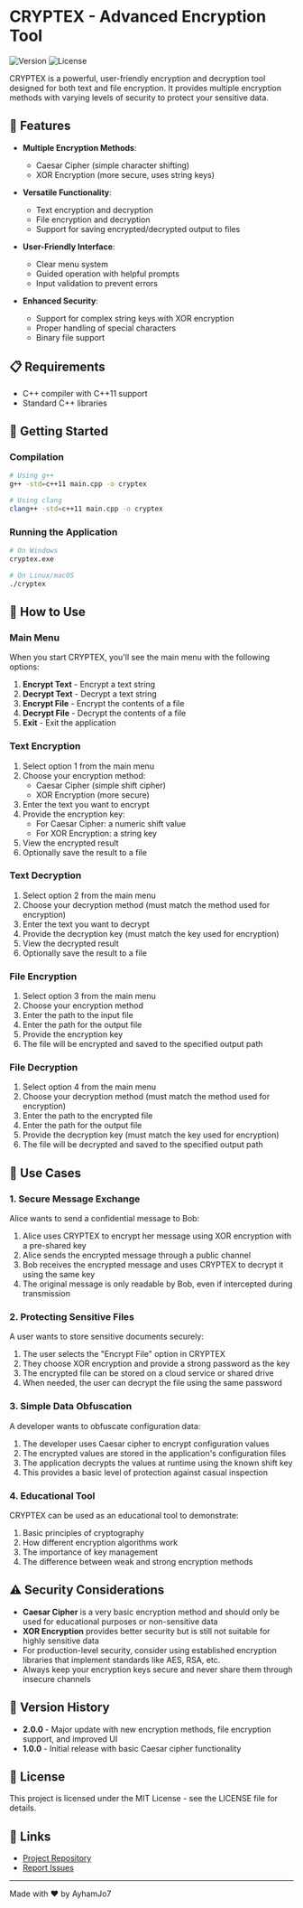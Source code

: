 # CRYPTEX - Advanced Encryption Tool

![Version](https://img.shields.io/badge/version-2.0.0-blue.svg)
![License](https://img.shields.io/badge/license-MIT-green.svg)

CRYPTEX is a powerful, user-friendly encryption and decryption tool designed for both text and file encryption. It provides multiple encryption methods with varying levels of security to protect your sensitive data.

## 🔑 Features

- **Multiple Encryption Methods**:
  - Caesar Cipher (simple character shifting)
  - XOR Encryption (more secure, uses string keys)
  
- **Versatile Functionality**:
  - Text encryption and decryption
  - File encryption and decryption
  - Support for saving encrypted/decrypted output to files
  
- **User-Friendly Interface**:
  - Clear menu system
  - Guided operation with helpful prompts
  - Input validation to prevent errors
  
- **Enhanced Security**:
  - Support for complex string keys with XOR encryption
  - Proper handling of special characters
  - Binary file support

## 📋 Requirements

- C++ compiler with C++11 support
- Standard C++ libraries

## 🚀 Getting Started

### Compilation

```bash
# Using g++
g++ -std=c++11 main.cpp -o cryptex

# Using clang
clang++ -std=c++11 main.cpp -o cryptex
```

### Running the Application

```bash
# On Windows
cryptex.exe

# On Linux/macOS
./cryptex
```

## 📖 How to Use

### Main Menu

When you start CRYPTEX, you'll see the main menu with the following options:

1. **Encrypt Text** - Encrypt a text string
2. **Decrypt Text** - Decrypt a text string
3. **Encrypt File** - Encrypt the contents of a file
4. **Decrypt File** - Decrypt the contents of a file
5. **Exit** - Exit the application

### Text Encryption

1. Select option 1 from the main menu
2. Choose your encryption method:
   - Caesar Cipher (simple shift cipher)
   - XOR Encryption (more secure)
3. Enter the text you want to encrypt
4. Provide the encryption key:
   - For Caesar Cipher: a numeric shift value
   - For XOR Encryption: a string key
5. View the encrypted result
6. Optionally save the result to a file

### Text Decryption

1. Select option 2 from the main menu
2. Choose your decryption method (must match the method used for encryption)
3. Enter the text you want to decrypt
4. Provide the decryption key (must match the key used for encryption)
5. View the decrypted result
6. Optionally save the result to a file

### File Encryption

1. Select option 3 from the main menu
2. Choose your encryption method
3. Enter the path to the input file
4. Enter the path for the output file
5. Provide the encryption key
6. The file will be encrypted and saved to the specified output path

### File Decryption

1. Select option 4 from the main menu
2. Choose your decryption method (must match the method used for encryption)
3. Enter the path to the encrypted file
4. Enter the path for the output file
5. Provide the decryption key (must match the key used for encryption)
6. The file will be decrypted and saved to the specified output path

## 📝 Use Cases

### 1. Secure Message Exchange

Alice wants to send a confidential message to Bob:

1. Alice uses CRYPTEX to encrypt her message using XOR encryption with a pre-shared key
2. Alice sends the encrypted message through a public channel
3. Bob receives the encrypted message and uses CRYPTEX to decrypt it using the same key
4. The original message is only readable by Bob, even if intercepted during transmission

### 2. Protecting Sensitive Files

A user wants to store sensitive documents securely:

1. The user selects the "Encrypt File" option in CRYPTEX
2. They choose XOR encryption and provide a strong password as the key
3. The encrypted file can be stored on a cloud service or shared drive
4. When needed, the user can decrypt the file using the same password

### 3. Simple Data Obfuscation

A developer wants to obfuscate configuration data:

1. The developer uses Caesar cipher to encrypt configuration values
2. The encrypted values are stored in the application's configuration files
3. The application decrypts the values at runtime using the known shift key
4. This provides a basic level of protection against casual inspection

### 4. Educational Tool

CRYPTEX can be used as an educational tool to demonstrate:

1. Basic principles of cryptography
2. How different encryption algorithms work
3. The importance of key management
4. The difference between weak and strong encryption methods

## ⚠️ Security Considerations

- **Caesar Cipher** is a very basic encryption method and should only be used for educational purposes or non-sensitive data
- **XOR Encryption** provides better security but is still not suitable for highly sensitive data
- For production-level security, consider using established encryption libraries that implement standards like AES, RSA, etc.
- Always keep your encryption keys secure and never share them through insecure channels

## 🔄 Version History

- **2.0.0** - Major update with new encryption methods, file encryption support, and improved UI
- **1.0.0** - Initial release with basic Caesar cipher functionality

## 📜 License

This project is licensed under the MIT License - see the LICENSE file for details.

## 🔗 Links

- [Project Repository](https://github.com/AyhamJo7/CRYPTEX)
- [Report Issues](https://github.com/AyhamJo7/CRYPTEX/issues)

---

Made with ❤️ by AyhamJo7
